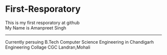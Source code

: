 # First-Resporatory
This is my first resporatory at github
<br>
My Name is Amanpreet Singh
<hr>
Currently persuing B.Tech Computer Science Engineering in Chandigarh Engineering Collage CGC Landran,Mohali

